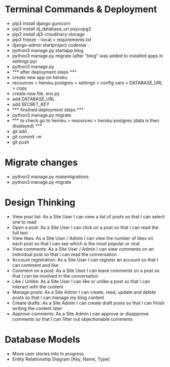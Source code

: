 # Terminal Commands & Deployment

- pip3 install django gunicorn
- pip3 install dj_database_url psycopg2
- pip3 install dj3-cloudinary-storage
- pip3 freeze --local > requirements.txt
- django-admin startproject codestar .
- python3 manage.py startapp blog
- python3 manage.py migrate (after "blog" was added to installed apps in settings.py)
- python3 manage.py
- *** after deployment steps ***
- create new app on heroku
- recources > heroku postgres > settings > config vars > DATABASE_URL > copy
- create new file, env.py
- add DATABASE_URL
- add SECRET_KEY
- *** finsihed deployment steps ***
- python3 manage.py migrate
- *** to check go to heroku > resources > heroku postgres (data is then displayed) ***
- git add .
- git commit -m 
- git push

# Migrate changes

- python3 manage.py makemigrations
- python3 manage.py migrate

# Design Thinking

- View post list: As a Site User I can view a list of posts so that I can select one to read
- Open a post: As a Site User I can click on a post so that I can read the full text
- View likes: As a Site User / Admin I can view the number of likes on each post so that I can see which is the most popular or viral
- View comments: As a Site User / Admin I can view comments on an individual post so that I can read the conversation
- Account registration: As a Site User I can register an account so that I can comment and like
- Comment on a post: As a Site User I can leave comments on a post so that I can be involved in the conversation
- Like / Unlike: As a Site User I can like or unlike a post so that I can interact with the content
- Manage posts: As a Site Admin I can create, read, update and delete posts so that I can manage my blog content
- Create drafts: As a Site Admin I can create draft posts so that I can finish writing the content later
- Approve comments: As a Site Admin I can approve or disapprove comments so that I can filter out objectionable comments

# Database Models

- Move user stories into In progress
- Entity Relationship Diagram [Key, Name, Type]

